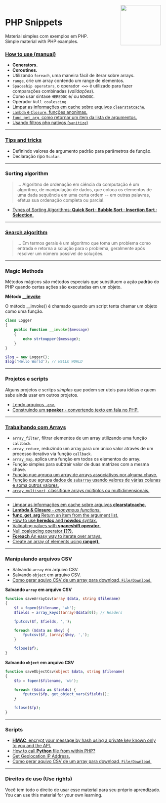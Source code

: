 <img src="https://i.ibb.co/M6nBBb0/mascote.png" align="right" width="130">

# PHP Snippets

<p>
  Material simples com exemplos em PHP.<br/>
  Simple material with PHP examples.
</p>

### [How to use (manual)](https://github.com/JoseMateusCamargo/php/blob/main/how-to-use/HTU.md)

- **Generators.**
- **Coroutines.**
- Utilizando `foreach`, uma maneira fácil de iterar sobre arrays.
- `range`, crie um array contendo um range de elementos.
- `Spaceship operators`, o operador` <=>` é utilizado para fazer comparações combinadas (_validações_).
- Como usar sintaxe `HEREDOC` e/ ou `NOWDOC`.
- Operador `Null coalescing`.
- [Limpar as informações em cache sobre arquivos `clearstatcache`.](https://github.com/JoseMateusCamargo/php/blob/main/how-to-use/clearstatcache.php)
- [`Lambda` e `Closure`, funções anonimas.](https://github.com/JoseMateusCamargo/php/blob/main/how-to-use/lambda_closure.php)
- [`func_get_arg`, como retornar um item da lista de argumentos.](https://github.com/JoseMateusCamargo/php/blob/main/how-to-use/func_get_arg.php)
- [Usando filtros php nativos (`sanitize`)](https://github.com/JoseMateusCamargo/php/blob/main/how-to-use/sanitize.php)

---

### [Tips and tricks](https://github.com/JoseMateusCamargo/php/blob/main/tips-and-tricks/TIPS.md)

- Definindo valores de argumento padrão para parâmetros de função.
- Declaração ripo `Scalar`.

---

### Sorting algorithm

> ... Algoritmo de ordenação em ciência da computação é um algoritmo, de manipulação de dados, que coloca os elementos
> de uma dada sequência em uma certa ordem -- em outras palavras, efetua sua ordenação completa ou parcial.

* [Types of Sorting Algorithms: <b>Quick Sort · Bubble Sort · Insertion Sort · Selection</b>.](https://github.com/JoseMateusCamargo/php/tree/main/sorting-algorithm#readme)

----

### [Search algorithm](https://github.com/JoseMateusCamargo/php/blob/main/search-algorithm/README.md)

> ... Em termos gerais é um algoritmo que toma um problema como entrada e retorna a solução para o problema,
> geralmente após resolver um número possível de soluções.

----

### Magic Methods

Métodos mágicos são métodos especiais que substituem a ação padrão do PHP quando certas ações são executadas
em um objeto.

**Método [__invoke](https://www.php.net/manual/pt_BR/language.oop5.magic.php#object.invoke)**

O método __invoke() é chamado quando um script tenta chamar um objeto como uma função.

```PHP
class Logger
{
    public function __invoke($message)
    {
        echo strtoupper($message);
    }
}

$log = new Logger();
$log('Hello World'); // HELLO WORLD
```

---

### Projetos e scripts

Alguns projetos e scritps _simples_ que podem ser uteis para idéias e quem sabe ainda usar em outros projetos.

* [Lendo arquivos `.env`.](https://github.com/JoseMateusCamargo/php/blob/main/projects/reading-env/DotEnv.php)
* [Construindo um <b>speaker</b> - convertendo texto em fala no PHP.](https://github.com/JoseMateusCamargo/php/blob/main/projects/speaker/speaker.php)

---

### [Trabalhando com Arrays ]()

- `array_filter`, filtrar elementos de um array utilizando uma função `callback`.
- `array_reduce`, reduzindo um array para um único valor através de um processo iterativo via função `callback`.
- `array_map`, aplica uma função em todos os elementos do array.
- Função simples para subtrair valor de duas matrizes com a mesma chave.
- [Função que agrupa um array de arrays associativos por alguma chave.](https://github.com/JoseMateusCamargo/php/blob/main/arrays-manipulating/group_array_associative_by_key.php)
- [Função que agrupa dados de `subarray` usando valores de várias colunas e soma outros valores.](https://github.com/JoseMateusCamargo/php/blob/main/arrays-manipulating/group_array_multiple_column.php)
- [`array_multisort`, classifique arrays múltiplos ou multidimensionais.](https://github.com/JoseMateusCamargo/php/blob/main/array-manipulating/array_multisort.php)

---

* [Limpar as informações em cache sobre arquivos <b>clearstatcache</b>.](https://github.com/JoseMateusCamargo/php/blob/main/how-to-use/clearstatcache.php)
* [<b>Lambda & Closure</b> - <i>anonymous functions</i>.](https://github.com/JoseMateusCamargo/php/blob/main/how-to-use/lambda_closure.php)
* [<b>func_get_arg</b> Return an item from the argument list.](https://github.com/JoseMateusCamargo/php/blob/main/how-to-use/func_get_arg.php)
* [How to use <b>heredoc</b> and <b>nowdoc</b> syntax.](https://github.com/JoseMateusCamargo/php/blob/main/how-to-use/heredoc_nowdoc_syntax.php)
* [Validating values with <b>spaceshift operator</b>.](https://github.com/JoseMateusCamargo/php/blob/main/how-to-use/spaceshift_operator.php)
* [Null coalescing operator <b>(??)</b>.](https://github.com/JoseMateusCamargo/php/blob/main/how-to-use/null_coalescing_operator.php)
* [<b>Foreach</b> An easy way to iterate over arrays.](https://github.com/JoseMateusCamargo/php/blob/main/how-to-use/foreach.php)
* [Create an array of elements using <b>range()</b>.](https://github.com/JoseMateusCamargo/php/blob/main/how-to-use/range.php)

---

### Manipulando arquivos CSV

- Salvando `array` em arquivo CSV.
- Salvando `object` em arquivo CSV.
- [Como gerar aquivo CSV de um array para download, `File/Download`.](https://github.com/JoseMateusCamargo/php/blob/main/scripts/csv_array.php)

**Salvando `array` em arquivo CSV**

```PHP
function saveArrayCsv(array $data, string $filename)
{
    $f = fopen($filename, 'wb');
    $fields = array_keys((array)$data[0]); // Headers

    fputcsv($f, $fields, ',');

    foreach ($data as $key) {
        fputcsv($f, (array)$key, ',');
    }

    fclose($f);
}
```

**Salvando `object` em arquivo CSV**

```PHP
function saveObjectCsv(object $data, string $filename)
{
    $fp = fopen($filename, 'wb');

    foreach ($data as $fields) {
        fputcsv($fp, get_object_vars($fields));
    }

    fclose($fp);
}
```

---

### Scripts

* [<b>HMAC</b>, encrypt your message by hash using a private key known only to you and the API.](https://github.com/JoseMateusCamargo/php/blob/main/scripts/hmac-verification.php)
* [How to call <b>Python</b> file from within PHP?](https://github.com/JoseMateusCamargo/php/tree/main/scripts/run_python)
* [Get Geolocation IP Address.](https://github.com/JoseMateusCamargo/php/blob/main/scripts/get_geolocation.php)
* [Como gerar aquivo CSV de um array para download, `File/Download`.](https://github.com/JoseMateusCamargo/php/blob/main/scripts/csv_array.php)

---

### Direitos de uso (Use rights)

<p>
  Você tem todo o direito de usar esse material para seu próprio aprendizado.<br/>
  You can use this material for your own learning.
</p>